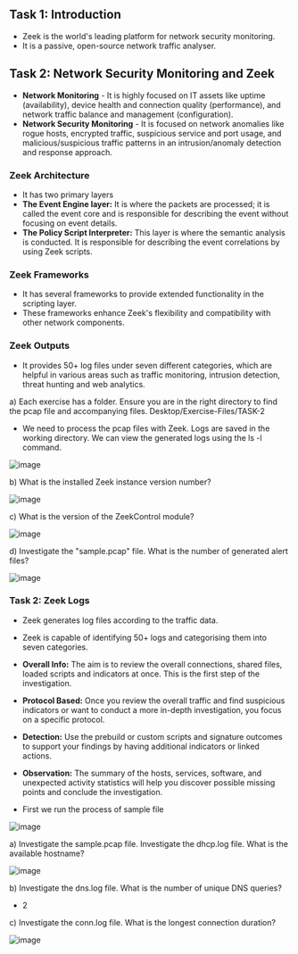 ## Task 1: Introduction
- Zeek is the world's leading platform for network security monitoring.
- It is a passive, open-source network traffic analyser.

## Task 2: Network Security Monitoring and Zeek
- **Network Monitoring** - It  is highly focused on IT assets like uptime (availability), device health and connection quality (performance), and network traffic balance and management (configuration).
- **Network Security Monitoring** - It is focused on network anomalies like rogue hosts, encrypted traffic, suspicious service and port usage, and malicious/suspicious traffic patterns in an intrusion/anomaly detection and response approach.

### Zeek Architecture
  - It has two primary layers
  - **The Event Engine layer:** It is where the packets are processed; it is called the event core and is responsible for describing the event without focusing on event details.
  - **The Policy Script Interpreter:** This layer is where the semantic analysis is conducted. It is responsible for describing the event correlations by using Zeek scripts.

### Zeek Frameworks
- It has several frameworks to provide extended functionality in the scripting layer.
- These frameworks enhance Zeek's flexibility and compatibility with other network components.

### Zeek Outputs
- It provides 50+ log files under seven different categories, which are helpful in various areas such as traffic monitoring, intrusion detection, threat hunting and web analytics.

a) Each exercise has a folder. Ensure you are in the right directory to find the pcap file and accompanying files. Desktop/Exercise-Files/TASK-2
- We need to process the pcap files with Zeek. Logs are saved in the working directory. We can view the generated logs using the ls -l command.  

![image](https://github.com/Akhilkj123/Cyber-Security/assets/65653010/e07a88e4-9a14-4b8c-9c32-41e665c8749d)

b) What is the installed Zeek instance version number?
 
 ![image](https://github.com/Akhilkj123/Cyber-Security/assets/65653010/07324b05-53c6-4674-83da-b1ad59988e3b)

c) What is the version of the ZeekControl module?

![image](https://github.com/Akhilkj123/Cyber-Security/assets/65653010/9f848b6a-7de1-42a9-9482-f39bea806e9e)

d) Investigate the "sample.pcap" file. What is the number of generated alert files?

![image](https://github.com/Akhilkj123/Cyber-Security/assets/65653010/1e5ceb44-06f2-4fd8-b333-0b14514362c1)

### Task 2: Zeek Logs
- Zeek generates log files according to the traffic data.
- Zeek is capable of identifying 50+ logs and categorising them into seven categories.

- **Overall Info:** The aim is to review the overall connections, shared files, loaded scripts and indicators at once. This is the first step of the investigation.
- **Protocol Based:** Once you review the overall traffic and find suspicious indicators or want to conduct a more in-depth investigation, you focus on a specific protocol.
- **Detection:** Use the prebuild or custom scripts and signature outcomes to support your findings by having additional indicators or linked actions. 
- **Observation:** The summary of the hosts, services, software, and unexpected activity statistics will help you discover possible missing points and conclude the investigation.

- First we run the process of sample file

![image](https://github.com/Akhilkj123/Cyber-Security/assets/65653010/f61cb5ef-7b8a-489b-b0c5-d69cace1e5b1)

a) Investigate the sample.pcap file. Investigate the dhcp.log file. What is the available hostname?

![image](https://github.com/Akhilkj123/Cyber-Security/assets/65653010/30722661-7a91-48e1-8712-9764fe912cf2)

b) Investigate the dns.log file. What is the number of unique DNS queries?
- 2

c) Investigate the conn.log file. What is the longest connection duration?

![image](https://github.com/Akhilkj123/Cyber-Security/assets/65653010/d203aa0e-948c-4605-86c6-6679dd67b998)
